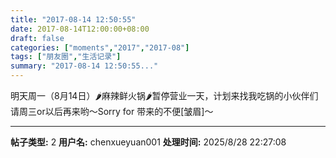 ```yaml
---
title: "2017-08-14 12:50:55"
date: 2017-08-14T12:00:00+08:00
draft: false
categories: ["moments","2017","2017-08"]
tags: ["朋友圈","生活记录"]
summary: "2017-08-14 12:50:55..."
---
```


明天周一（8月14日）🌶️麻辣鲜火锅🌶️暂停营业一天，计划来找我吃锅的小伙伴们请周三or以后再来哟～Sorry for 带来的不便[皱眉]～

---

**帖子类型:** 2
**用户名:** chenxueyuan001
**处理时间:** 2025/8/28 22:27:08